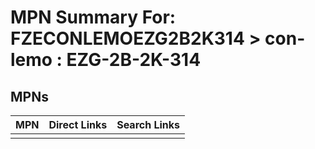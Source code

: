 



# MPN Summary For: FZECONLEMOEZG2B2K314 > con-lemo : EZG-2B-2K-314

## MPNs
  

|MPN|Direct Links|Search Links|
| :--- | :--- | :--- |
||||
